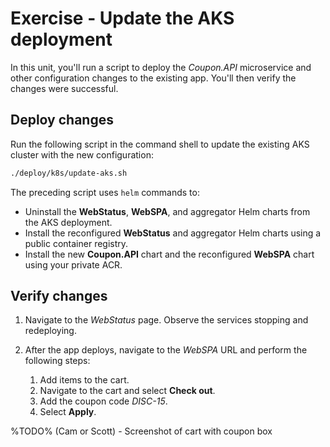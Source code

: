 # Exercise - Update the AKS deployment

In this unit, you'll run a script to deploy the *Coupon.API* microservice and other configuration changes to the existing app. You'll then verify the changes were successful. 

## Deploy changes

Run the following script in the command shell to update the existing AKS cluster with the new configuration:

```bash
./deploy/k8s/update-aks.sh
```

The preceding script uses `helm` commands to:

* Uninstall the **WebStatus**, **WebSPA**, and aggregator Helm charts from the AKS deployment.
* Install the reconfigured **WebStatus** and aggregator Helm charts using a public container registry.
* Install the new **Coupon.API** chart and the reconfigured **WebSPA** chart using your private ACR.

## Verify changes

1. Navigate to the *WebStatus* page. Observe the services stopping and redeploying.

1. After the app deploys, navigate to the *WebSPA* URL and perform the following steps:
    1. Add items to the cart.
    1. Navigate to the cart and select **Check out**.
    1. Add the coupon code *DISC-15*.
    1. Select **Apply**. 

%TODO% (Cam or Scott) - Screenshot of cart with coupon box

